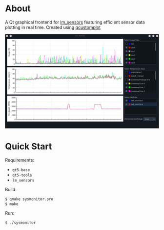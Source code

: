 # About

A Qt graphical frontend for [lm_sensors](https://github.com/lm-sensors/lm-sensors) featuring efficient sensor data plotting in real time. Created using [qcustomplot](https://www.qcustomplot.com/)

![unable to load image](res/screenshot.png)

# Quick Start

Requirements: 
- `qt5-base`
- `qt5-tools`
- `lm_sensors`

Build:
```
$ qmake sysmonitor.pro
$ make
```

Run:
```
$ ./sysmonitor
```
